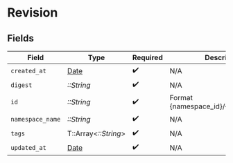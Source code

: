 # Revision


## Fields

| Field                                                                   | Type                                                                    | Required                                                                | Description                                                             | Example                                                                 |
| ----------------------------------------------------------------------- | ----------------------------------------------------------------------- | ----------------------------------------------------------------------- | ----------------------------------------------------------------------- | ----------------------------------------------------------------------- |
| `created_at`                                                            | [Date](https://ruby-doc.org/stdlib-2.6.1/libdoc/date/rdoc/Date.html)    | :heavy_check_mark:                                                      | N/A                                                                     |                                                                         |
| `digest`                                                                | *::String*                                                              | :heavy_check_mark:                                                      | N/A                                                                     | sha256:6d1ef012b5674ad8a127ecfa9b5e6f5178d171b90ee462846974177fd9bdd39f |
| `id`                                                                    | *::String*                                                              | :heavy_check_mark:                                                      | Format {namespace_id}/{revision_digest}                                 |                                                                         |
| `namespace_name`                                                        | *::String*                                                              | :heavy_check_mark:                                                      | N/A                                                                     |                                                                         |
| `tags`                                                                  | T::Array<*::String*>                                                    | :heavy_check_mark:                                                      | N/A                                                                     |                                                                         |
| `updated_at`                                                            | [Date](https://ruby-doc.org/stdlib-2.6.1/libdoc/date/rdoc/Date.html)    | :heavy_check_mark:                                                      | N/A                                                                     |                                                                         |